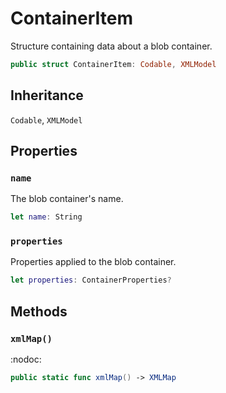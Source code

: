 # ContainerItem

Structure containing data about a blob container.

``` swift
public struct ContainerItem:​ Codable, XMLModel
```

## Inheritance

`Codable`, `XMLModel`

## Properties

### `name`

The blob container's name.

``` swift
let name:​ String
```

### `properties`

Properties applied to the blob container.

``` swift
let properties:​ ContainerProperties?
```

## Methods

### `xmlMap()`

:​nodoc:​

``` swift
public static func xmlMap() -> XMLMap
```
